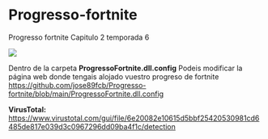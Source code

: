 # Progresso-fortnite
Progresso fortnite Capitulo 2 temporada 6


<img src="https://i.imgur.com/FwGcXrt.png">

Dentro de la carpeta <b>ProgressoFortnite.dll.config</b> Podeis modificar la página web donde tengais alojado vuestro progreso de fortnite
 <a href="https://github.com/jose89fcb/Progresso-fortnite/blob/main/ProgressoFortnite.dll.config">https://github.com/jose89fcb/Progresso-fortnite/blob/main/ProgressoFortnite.dll.config</a>
  

<b>VirusTotal:</b> <a href="https://www.virustotal.com/gui/file/6e20082e10615d5bbf25420530981cd6485de817e039d3c0967296dd09ba4f1c/detection">https://www.virustotal.com/gui/file/6e20082e10615d5bbf25420530981cd6485de817e039d3c0967296dd09ba4f1c/detection</a>
